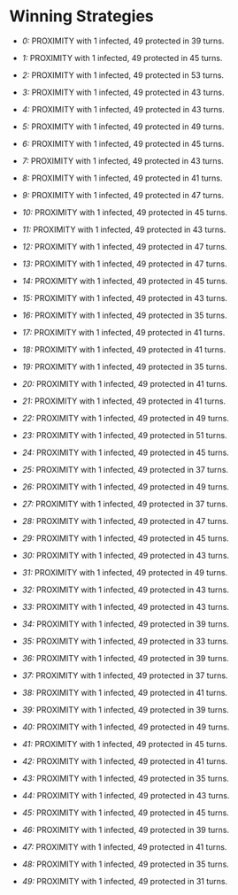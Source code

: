 # Winning Strategies

* _0:_ PROXIMITY with 1 infected, 49 protected in 39 turns.


* _1:_ PROXIMITY with 1 infected, 49 protected in 45 turns.


* _2:_ PROXIMITY with 1 infected, 49 protected in 53 turns.


* _3:_ PROXIMITY with 1 infected, 49 protected in 43 turns.


* _4:_ PROXIMITY with 1 infected, 49 protected in 43 turns.


* _5:_ PROXIMITY with 1 infected, 49 protected in 49 turns.


* _6:_ PROXIMITY with 1 infected, 49 protected in 45 turns.


* _7:_ PROXIMITY with 1 infected, 49 protected in 43 turns.


* _8:_ PROXIMITY with 1 infected, 49 protected in 41 turns.


* _9:_ PROXIMITY with 1 infected, 49 protected in 47 turns.


* _10:_ PROXIMITY with 1 infected, 49 protected in 45 turns.


* _11:_ PROXIMITY with 1 infected, 49 protected in 43 turns.


* _12:_ PROXIMITY with 1 infected, 49 protected in 47 turns.


* _13:_ PROXIMITY with 1 infected, 49 protected in 47 turns.


* _14:_ PROXIMITY with 1 infected, 49 protected in 45 turns.


* _15:_ PROXIMITY with 1 infected, 49 protected in 43 turns.


* _16:_ PROXIMITY with 1 infected, 49 protected in 35 turns.


* _17:_ PROXIMITY with 1 infected, 49 protected in 41 turns.


* _18:_ PROXIMITY with 1 infected, 49 protected in 41 turns.


* _19:_ PROXIMITY with 1 infected, 49 protected in 35 turns.


* _20:_ PROXIMITY with 1 infected, 49 protected in 41 turns.


* _21:_ PROXIMITY with 1 infected, 49 protected in 41 turns.


* _22:_ PROXIMITY with 1 infected, 49 protected in 49 turns.


* _23:_ PROXIMITY with 1 infected, 49 protected in 51 turns.


* _24:_ PROXIMITY with 1 infected, 49 protected in 45 turns.


* _25:_ PROXIMITY with 1 infected, 49 protected in 37 turns.


* _26:_ PROXIMITY with 1 infected, 49 protected in 49 turns.


* _27:_ PROXIMITY with 1 infected, 49 protected in 37 turns.


* _28:_ PROXIMITY with 1 infected, 49 protected in 47 turns.


* _29:_ PROXIMITY with 1 infected, 49 protected in 45 turns.


* _30:_ PROXIMITY with 1 infected, 49 protected in 43 turns.


* _31:_ PROXIMITY with 1 infected, 49 protected in 49 turns.


* _32:_ PROXIMITY with 1 infected, 49 protected in 43 turns.


* _33:_ PROXIMITY with 1 infected, 49 protected in 43 turns.


* _34:_ PROXIMITY with 1 infected, 49 protected in 39 turns.


* _35:_ PROXIMITY with 1 infected, 49 protected in 33 turns.


* _36:_ PROXIMITY with 1 infected, 49 protected in 39 turns.


* _37:_ PROXIMITY with 1 infected, 49 protected in 37 turns.


* _38:_ PROXIMITY with 1 infected, 49 protected in 41 turns.


* _39:_ PROXIMITY with 1 infected, 49 protected in 39 turns.


* _40:_ PROXIMITY with 1 infected, 49 protected in 49 turns.


* _41:_ PROXIMITY with 1 infected, 49 protected in 45 turns.


* _42:_ PROXIMITY with 1 infected, 49 protected in 41 turns.


* _43:_ PROXIMITY with 1 infected, 49 protected in 35 turns.


* _44:_ PROXIMITY with 1 infected, 49 protected in 43 turns.


* _45:_ PROXIMITY with 1 infected, 49 protected in 45 turns.


* _46:_ PROXIMITY with 1 infected, 49 protected in 39 turns.


* _47:_ PROXIMITY with 1 infected, 49 protected in 41 turns.


* _48:_ PROXIMITY with 1 infected, 49 protected in 35 turns.


* _49:_ PROXIMITY with 1 infected, 49 protected in 31 turns.


